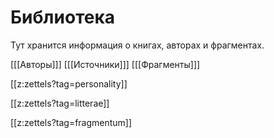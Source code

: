 # Библиотека
Тут хранится информация о книгах, авторах и фрагментах.

[[[Авторы]]] [[[Источники]]] [[[Фрагменты]]]

[[z:zettels?tag=personality]]

[[z:zettels?tag=litterae]]

[[z:zettels?tag=fragmentum]]
